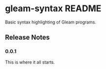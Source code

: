 # gleam-syntax README

Basic syntax highlighting of Gleam programs.

## Release Notes

### 0.0.1

This is where it all starts.
